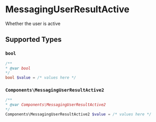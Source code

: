 # MessagingUserResultActive

Whether the user is active


## Supported Types

### `bool`

```php
/**
* @var bool
*/
bool $value = /* values here */
```

### `Components\MessagingUserResultActive2`

```php
/**
* @var Components\MessagingUserResultActive2
*/
Components\MessagingUserResultActive2 $value = /* values here */
```

